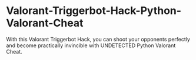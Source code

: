 # Valorant-Triggerbot-Hack-Python-Valorant-Cheat
With this Valorant Triggerbot Hack, you can shoot your opponents perfectly and become practically invincible with UNDETECTED Python Valorant Cheat.
